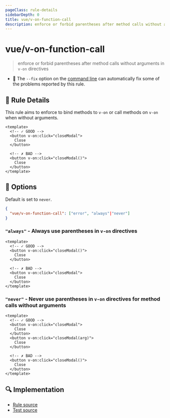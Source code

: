 ```yaml
---
pageClass: rule-details
sidebarDepth: 0
title: vue/v-on-function-call
description: enforce or forbid parentheses after method calls without arguments in `v-on` directives
---
```

# vue/v-on-function-call
> enforce or forbid parentheses after method calls without arguments in `v-on` directives

- :wrench: The `--fix` option on the [command line](https://eslint.org/docs/user-guide/command-line-interface#fixing-problems) can automatically fix some of the problems reported by this rule.

## :book: Rule Details

This rule aims to enforce to bind methods to `v-on` or call methods on `v-on` when without arguments.

<eslint-code-block fix :rules="{'vue/v-on-function-call': ['error']}">

```vue
<template>
  <!-- ✓ GOOD -->
  <button v-on:click="closeModal">
    Close
  </button>

  <!-- ✗ BAD -->
  <button v-on:click="closeModal()">
    Close
  </button>
</template>
```

</eslint-code-block>

## :wrench: Options

Default is set to `never`.

```json
{
  "vue/v-on-function-call": ["error", "always"|"never"]
}
```

### `"always"` - Always use parentheses in `v-on` directives

<eslint-code-block fix :rules="{'vue/v-on-function-call': ['error', 'always']}">

```vue
<template>
  <!-- ✓ GOOD -->
  <button v-on:click="closeModal()">
    Close
  </button>

  <!-- ✗ BAD -->
  <button v-on:click="closeModal">
    Close
  </button>
</template>
```

</eslint-code-block>

### `"never"` - Never use parentheses in `v-on` directives for method calls without arguments


<eslint-code-block fix :rules="{'vue/v-on-function-call': ['error', 'never']}">

```vue
<template>
  <!-- ✓ GOOD -->
  <button v-on:click="closeModal">
    Close
  </button>
  <button v-on:click="closeModal(arg)">
    Close
  </button>

  <!-- ✗ BAD -->
  <button v-on:click="closeModal()">
    Close
  </button>
</template>
```

</eslint-code-block>

## :mag: Implementation

- [Rule source](https://github.com/vuejs/eslint-plugin-vue/blob/master/lib/rules/v-on-function-call.js)
- [Test source](https://github.com/vuejs/eslint-plugin-vue/blob/master/tests/lib/rules/v-on-function-call.js)
